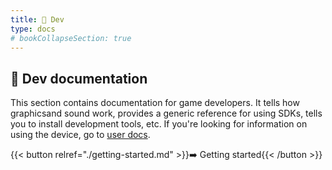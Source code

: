 ```yaml
---
title: 🔧 Dev
type: docs
# bookCollapseSection: true
---
```


## 🔧 Dev documentation

This section contains documentation for game developers. It tells how graphicsand sound work, provides a generic reference for using SDKs, tells you to install development tools, etc. If you're looking for information on using the device, go to [user docs](../user/).

{{< button relref="./getting-started.md" >}}➡️ Getting started{{< /button >}}
